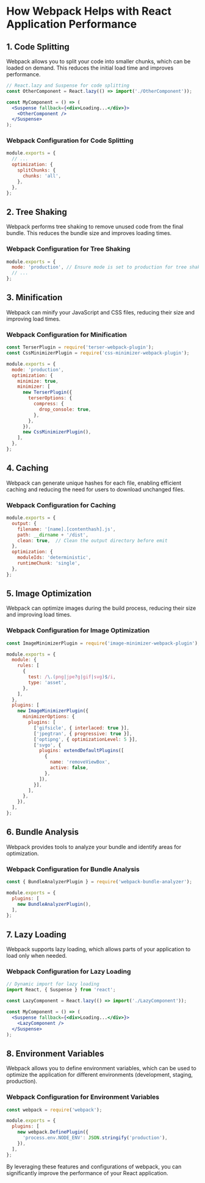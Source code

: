# How Webpack Helps with React Application Performance

## 1. Code Splitting
Webpack allows you to split your code into smaller chunks, which can be loaded on demand. This reduces the initial load time and improves performance.

```jsx
// React.lazy and Suspense for code splitting
const OtherComponent = React.lazy(() => import('./OtherComponent'));

const MyComponent = () => (
  <Suspense fallback={<div>Loading...</div>}>
    <OtherComponent />
  </Suspense>
);
```

### Webpack Configuration for Code Splitting
```javascript name=webpack.config.js
module.exports = {
  // ...
  optimization: {
    splitChunks: {
      chunks: 'all',
    },
  },
};
```

## 2. Tree Shaking
Webpack performs tree shaking to remove unused code from the final bundle. This reduces the bundle size and improves loading times.

### Webpack Configuration for Tree Shaking
```javascript name=webpack.config.js
module.exports = {
  mode: 'production', // Ensure mode is set to production for tree shaking
  // ...
};
```

## 3. Minification
Webpack can minify your JavaScript and CSS files, reducing their size and improving load times.

### Webpack Configuration for Minification
```javascript name=webpack.config.js
const TerserPlugin = require('terser-webpack-plugin');
const CssMinimizerPlugin = require('css-minimizer-webpack-plugin');

module.exports = {
  mode: 'production',
  optimization: {
    minimize: true,
    minimizer: [
      new TerserPlugin({
        terserOptions: {
          compress: {
            drop_console: true,
          },
        },
      }),
      new CssMinimizerPlugin(),
    ],
  },
};
```

## 4. Caching
Webpack can generate unique hashes for each file, enabling efficient caching and reducing the need for users to download unchanged files.

### Webpack Configuration for Caching
```javascript name=webpack.config.js
module.exports = {
  output: {
    filename: '[name].[contenthash].js',
    path: __dirname + '/dist',
    clean: true,  // Clean the output directory before emit
  },
  optimization: {
    moduleIds: 'deterministic',
    runtimeChunk: 'single',
  },
};
```

## 5. Image Optimization
Webpack can optimize images during the build process, reducing their size and improving load times.

### Webpack Configuration for Image Optimization
```javascript name=webpack.config.js
const ImageMinimizerPlugin = require('image-minimizer-webpack-plugin');

module.exports = {
  module: {
    rules: [
      {
        test: /\.(png|jpe?g|gif|svg)$/i,
        type: 'asset',
      },
    ],
  },
  plugins: [
    new ImageMinimizerPlugin({
      minimizerOptions: {
        plugins: [
          ['gifsicle', { interlaced: true }],
          ['jpegtran', { progressive: true }],
          ['optipng', { optimizationLevel: 5 }],
          ['svgo', {
            plugins: extendDefaultPlugins([
              {
                name: 'removeViewBox',
                active: false,
              },
            ]),
          }],
        ],
      },
    }),
  ],
};
```

## 6. Bundle Analysis
Webpack provides tools to analyze your bundle and identify areas for optimization.

### Webpack Configuration for Bundle Analysis
```javascript name=webpack.config.js
const { BundleAnalyzerPlugin } = require('webpack-bundle-analyzer');

module.exports = {
  plugins: [
    new BundleAnalyzerPlugin(),
  ],
};
```

## 7. Lazy Loading
Webpack supports lazy loading, which allows parts of your application to load only when needed.

### Webpack Configuration for Lazy Loading
```jsx
// Dynamic import for lazy loading
import React, { Suspense } from 'react';

const LazyComponent = React.lazy(() => import('./LazyComponent'));

const MyComponent = () => (
  <Suspense fallback={<div>Loading...</div>}>
    <LazyComponent />
  </Suspense>
);
```

## 8. Environment Variables
Webpack allows you to define environment variables, which can be used to optimize the application for different environments (development, staging, production).

### Webpack Configuration for Environment Variables
```javascript name=webpack.config.js
const webpack = require('webpack');

module.exports = {
  plugins: [
    new webpack.DefinePlugin({
      'process.env.NODE_ENV': JSON.stringify('production'),
    }),
  ],
};
```

By leveraging these features and configurations of webpack, you can significantly improve the performance of your React application.